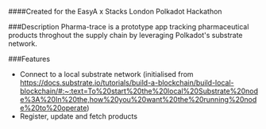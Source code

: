 ####Created for the EasyA x Stacks London Polkadot Hackathon

###Description
Pharma-trace is a prototype app tracking pharmaceutical products throghout the supply chain by leveraging Polkadot's substrate network.

###Features
- Connect to a local substrate network (initialised from https://docs.substrate.io/tutorials/build-a-blockchain/build-local-blockchain/#:~:text=To%20start%20the%20local%20Substrate%20node%3A%20In%20the,how%20you%20want%20the%20running%20node%20to%20operate)
- Register, update and fetch products
